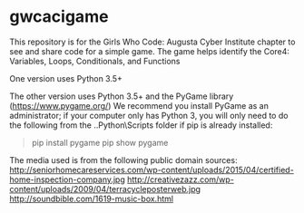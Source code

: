 # gwcacigame

This repository is for the Girls Who Code: Augusta Cyber Institute chapter to see and share code for a simple game. The game helps identify the Core4: Variables, Loops, Conditionals, and Functions

One version uses Python 3.5+

The other version uses Python 3.5+ and the PyGame library (https://www.pygame.org/)
We recommend you install PyGame as an administrator; if your computer only has Python 3, you will only need to do the following from the ..Python\Scripts folder if pip is already installed:
> pip install pygame
> pip show pygame

The media used is from the following public domain sources:
http://seniorhomecareservices.com/wp-content/uploads/2015/04/certified-home-inspection-company.jpg
http://creativezazz.com/wp-content/uploads/2009/04/terracycleposterweb.jpg  
http://soundbible.com/1619-music-box.html  